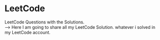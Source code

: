 # LeetCode
LeetCode Questions with the Solutions.
<br>
--> Here I am going to share all my LeetCode Solution. whatever i solved in my LeetCode account. 
